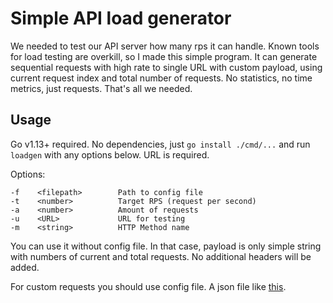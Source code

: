 Simple API load generator
===

We needed to test our API server how many rps it can handle. Known tools for load testing are overkill, 
so I made this simple program. It can generate sequential requests with high rate to single URL with custom payload,
using current request index and total number of requests. No statistics, no time metrics, just requests. 
That's all we needed.

Usage
---

Go v1.13+ required. No dependencies, just `go install ./cmd/...` and run `loadgen` with any options below. URL is required.

Options:

    -f    <filepath>        Path to config file
    -t    <number>          Target RPS (request per second)
    -a    <number>          Amount of requests
    -u    <URL>             URL for testing
    -m    <string>          HTTP Method name

You can use it without config file. In that case, payload is only simple string with numbers of current and total requests.
No additional headers will be added.

For custom requests you should use config file. A json file like [this](cmd/loadgen/conf.json).
